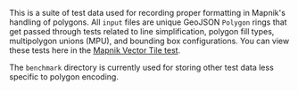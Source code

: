This is a suite of test data used for recording proper formatting in Mapnik's handling of polygons. All `input` files are unique GeoJSON `Polygon` rings that get passed through tests related to line simplification, polygon fill types, multipolygon unions (MPU), and bounding box configurations. You can view these tests here in the [Mapnik Vector Tile test](https://github.com/mapbox/mapnik-vector-tile/blob/v2_spec/test/geometry_visual_test.cpp#L259-L285).

The `benchmark` directory is currently used for storing other test data less specific to polygon encoding.
